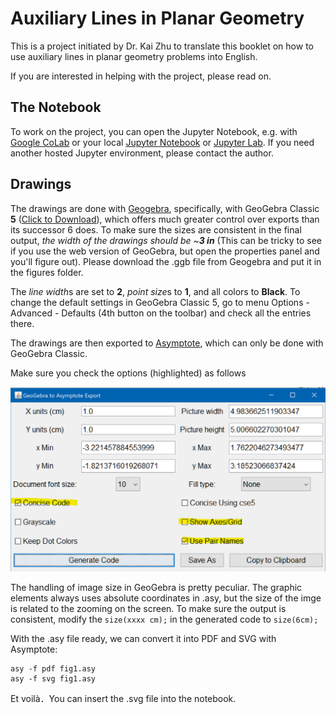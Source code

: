 # Auxiliary Lines in Planar Geometry

This is a project initiated by Dr. Kai Zhu to translate this booklet on how to use auxiliary lines in planar geometry problems into English.

If you are interested in helping with the project, please read on.

## The Notebook

To work on the project, you can open the Jupyter Notebook, e.g. with [Google CoLab](https://colab.research.google.com/github/jameslao/Geometry/blob/main/Auxiliary%20Lines.ipynb) or your local [Jupyter Notebook](https://jupyter.readthedocs.io/en/latest/install.html) or [Jupyter Lab](https://jupyterlab.readthedocs.io/en/stable/getting_started/installation.html). If you need another hosted Jupyter environment, please contact the author.

## Drawings

The drawings are done with [Geogebra](https://www.geogebra.org/geometry), specifically, with GeoGebra Classic **5** ([Click to Download](https://download.geogebra.org/installers/5.0/GeoGebra-Windows-Installer-5-0-625-0.exe)), which offers much greater control over exports than its successor 6 does. To make sure the sizes are consistent in the final output, *the width of the drawings should be ~**3 in*** (This can be tricky to see if you use the web version of GeoGebra, but open the properties panel and you'll figure out). Please download the .ggb file from Geogebra and put it in the figures folder.

The *line width*s are set to **2**, *point size*s to **1**, and all colors to **Black**. To change the default settings in GeoGebra Classic 5, go to menu Options - Advanced - Defaults (4th button on the toolbar) and check all the entries there. 

The drawings are then exported to [Asymptote](https://asymptote.sourceforge.io/), which can only be done with GeoGebra Classic. 

Make sure you check the options (highlighted) as follows

![](GeoGebraExport.png)


The handling of image size in GeoGebra is pretty peculiar. The graphic elements always uses absolute coordinates in .asy, but the size of the imge is related to the zooming on the screen. To make sure the output is consistent, modify the `size(xxxx cm);` in the generated code to `size(6cm);` 

With the .asy file ready, we can convert it into PDF and SVG with Asymptote:

    asy -f pdf fig1.asy
    asy -f svg fig1.asy
    
Et voilà．You can insert the .svg file into the notebook.